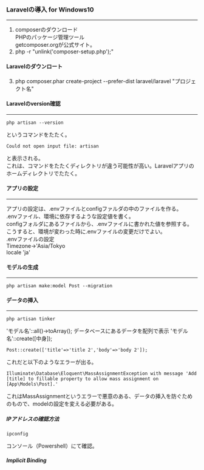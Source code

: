 ### Laravelの導入 for Windows10 
***
1. composerのダウンロード  
   PHPのパッケージ管理ツール   
   getcomposer.orgが公式サイト。  
2. php -r "unlink('composer-setup.php');"  
#### Laravelのダウンロート
3. php composer.phar create-project --prefer-dist laravel/laravel "プロジェクト名"

#### Laravelのversion確認 
***
```
php artisan --version
```
というコマンドをたたく。  
```
Could not open input file: artisan
```
と表示される。   
これは、コマンドをたたくディレクトリが違う可能性が高い。Laravelアプリのホームディレクトリでたたく。   

#### アプリの設定
***
アプリの設定は、.envファイルとconfigファルダの中のファイルを作る。  
.envファイル、環境に依存するような設定値を書く。  
configフォルダにあるファイルから、.envファイルに書かれた値を参照する。    
こうすると、環境が変わった時に.envファイルの変更だけでよい。  
.envファイルの設定  
Timezone→'Asia/Tokyo  
locale 'ja'

#### モデルの生成
***
```
php artisan make:model Post --migration
```

#### データの挿入
***
```
php artisan tinker
```
'モデル名'::all()->toArray();
データベースにあるデータを配列で表示
'モデル名'::create([中身]);
```
Post::create(['title'=>'title 2','body'=>'body 2']);
```
これだと以下のようなエラーが出る。
```
Illuminate\Database\Eloquent\MassAssignmentException with message 'Add [title] to fillable property to allow mass assignment on [App\Models\Post].'
```
これはMassAssignmentというエラーで悪意のある、データの挿入を防ぐためのもので、modelの設定を変える必要がある。   

##### IPアドレスの確認方法  
```
ipconfig
```
コンソール（Powershell）にて確認。

##### Implicit Binding

